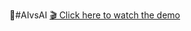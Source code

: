 #ِAIvsAI
[🎬 Click here to watch the demo](/src/assets/bandicam%202025-06-12%2001-03-44-345%20(online-video-cutter.com).mp4)

